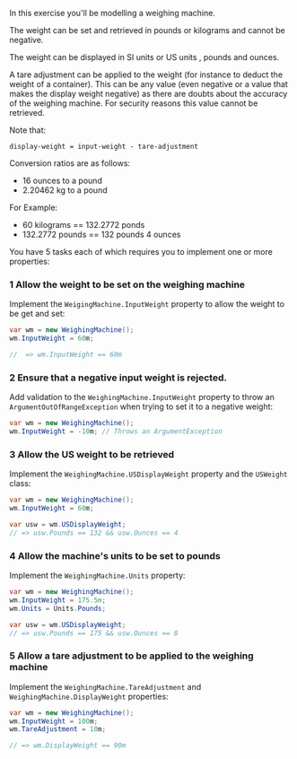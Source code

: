 In this exercise you'll be modelling a weighing machine.

The weight can be set and retrieved in pounds or kilograms and cannot be negative.

The weight can be displayed in SI units or US units
, pounds and ounces.

A tare adjustment can be applied to the weight (for instance to deduct the
weight of a container). This can be any value (even negative or a value that makes the display weight negative)
as there are doubts about the accuracy
of the weighing machine. For security reasons this value cannot be retrieved.

Note that:

```
display-weight = input-weight - tare-adjustment
```

Conversion ratios are as follows:

- 16 ounces to a pound
- 2.20462 kg to a pound

For Example:

- 60 kilograms == 132.2772 ponds
- 132.2772 pounds == 132 pounds 4 ounces

You have 5 tasks each of which requires you to implement one or
more properties:

### 1 Allow the weight to be set on the weighing machine

Implement the `WeigingMachine.InputWeight` property to allow the weight to be get and set:

```csharp
var wm = new WeighingMachine();
wm.InputWeight = 60m;

//  => wm.InputWeight == 60m
```

### 2 Ensure that a negative input weight is rejected.

Add validation to the `WeighingMachine.InputWeight` property to throw an `ArgumentOutOfRangeException` when trying to set it to a negative weight:

```csharp
var wm = new WeighingMachine();
wm.InputWeight = -10m; // Throws an ArgumentException
```

### 3 Allow the US weight to be retrieved

Implement the `WeighingMachine.USDisplayWeight` property and the `USWeight` class:

```csharp
var wm = new WeighingMachine();
wm.InputWeight = 60m;

var usw = wm.USDisplayWeight;
// => usw.Pounds == 132 && usw.Ounces == 4
```

### 4 Allow the machine's units to be set to pounds

Implement the `WeighingMachine.Units` property:

```csharp
var wm = new WeighingMachine();
wm.InputWeight = 175.5m;
wm.Units = Units.Pounds;

var usw = wm.USDisplayWeight;
// => usw.Pounds == 175 && usw.Ounces == 8
```

### 5 Allow a tare adjustment to be applied to the weighing machine

Implement the `WeighingMachine.TareAdjustment` and `WeighingMachine.DisplayWeight` properties:

```csharp
var wm = new WeighingMachine();
wm.InputWeight = 100m;
wm.TareAdjustment = 10m;

// => wm.DisplayWeight == 90m
```
